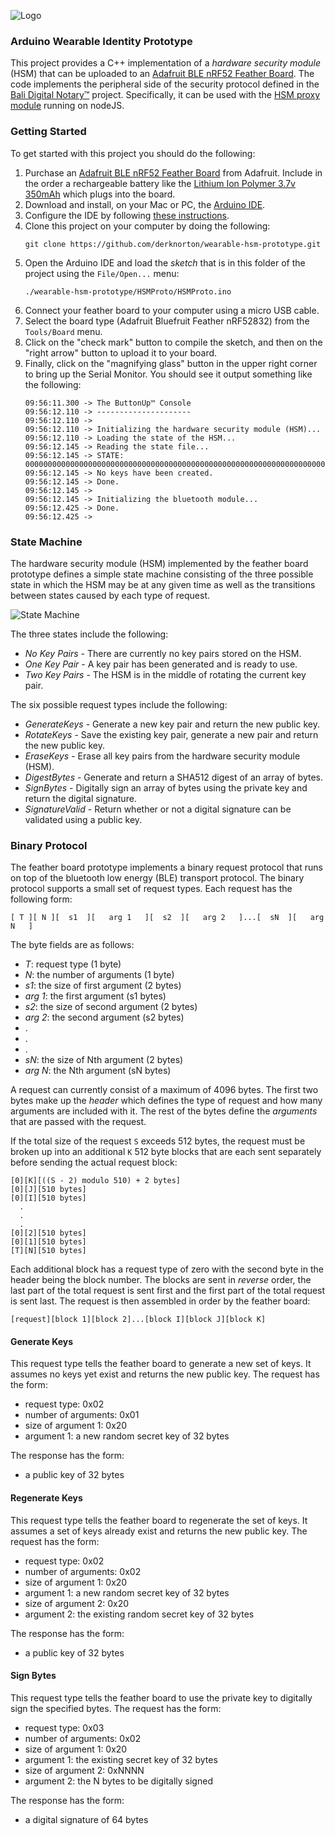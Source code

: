 ![Logo](https://raw.githubusercontent.com/craterdog-bali/bali-project-documentation/master/images/CraterDogLogo.png)

### Arduino Wearable Identity Prototype
This project provides a C++ implementation of a _hardware security module_ (HSM) that can be uploaded to an [Adafruit BLE nRF52 Feather Board](https://www.adafruit.com/product/3406). The code implements the peripheral side of the security protocol defined in the [Bali Digital Notary™](https://github.com/craterdog-bali/js-bali-digital-notary) project. Specifically, it can be used with the [HSM proxy module](https://github.com/craterdog-bali/js-bali-digital-notary/blob/master/src/v1/HSM.js) running on nodeJS.

### Getting Started
To get started with this project you should do the following:
 1. Purchase an [Adafruit BLE nRF52 Feather Board](https://www.adafruit.com/product/3406) from Adafruit. Include in the order a rechargeable battery like the [Lithium Ion Polymer 3.7v 350mAh](https://www.adafruit.com/product/2750) which plugs into the board.
 1. Download and install, on your Mac or PC, the [Arduino IDE](https://www.arduino.cc/en/Main/Software).
 1. Configure the IDE by following [these instructions](https://learn.adafruit.com/adafruit-arduino-ide-setup/arduino-1-dot-6-x-ide).
 1. Clone this project on your computer by doing the following:
     ```
     git clone https://github.com/derknorton/wearable-hsm-prototype.git
     ```
 1. Open the Arduino IDE and load the _sketch_ that is in this folder of the project using the `File/Open...` menu:
     ```
     ./wearable-hsm-prototype/HSMProto/HSMProto.ino
     ```
 1. Connect your feather board to your computer using a micro USB cable.
 1. Select the board type (Adafruit Bluefruit Feather nRF52832) from the `Tools/Board` menu.
 1. Click on the "check mark" button to compile the sketch, and then on the "right arrow" button to upload it to your board.
 1. Finally, click on the "magnifying glass" button in the upper right corner to bring up the Serial Monitor. You should see it output something like the following:
     ```
     09:56:11.300 -> The ButtonUp™ Console
     09:56:12.110 -> ---------------------
     09:56:12.110 ->
     09:56:12.110 -> Initializing the hardware security module (HSM)...
     09:56:12.110 -> Loading the state of the HSM...
     09:56:12.145 -> Reading the state file...
     09:56:12.145 -> STATE: 000000000000000000000000000000000000000000000000000000000000000000000000000000000000000000000000000000000000000000000000000000000000000000000000000000000000000000000000000000000000000000000000000000000000000
     09:56:12.145 -> No keys have been created.
     09:56:12.145 -> Done.
     09:56:12.145 ->
     09:56:12.145 -> Initializing the bluetooth module...
     09:56:12.425 -> Done.
     09:56:12.425 ->
     ```

### State Machine
The hardware security module (HSM) implemented by the feather board prototype defines a simple state machine consisting of the three possible state in which the HSM may be at any given time as well as the transitions between states caused by each type of request.

![State Machine](https://github.com/derknorton/wearable-hsm-prototype/blob/master/docs/images/StateMachine.png)

The three states include the following:
 * *No Key Pairs* - There are currently no key pairs stored on the HSM.
 * *One Key Pair* - A key pair has been generated and is ready to use.
 * *Two Key Pairs* - The HSM is in the middle of rotating the current key pair.

The six possible request types include the following:
 * *GenerateKeys* - Generate a new key pair and return the new public key.
 * *RotateKeys* - Save the existing key pair, generate a new pair and return the new public key.
 * *EraseKeys* - Erase all key pairs from the hardware security module (HSM).
 * *DigestBytes* - Generate and return a SHA512 digest of an array of bytes.
 * *SignBytes* - Digitally sign an array of bytes using the private key and return the digital signature.
 * *SignatureValid* - Return whether or not a digital signature can be validated using a public key.

### Binary Protocol
The feather board prototype implements a binary request protocol that runs on top of the bluetooth low energy (BLE) transport protocol. The binary protocol supports a small set of request types. Each request has the following form:
```
[ T ][ N ][  s1  ][   arg 1   ][  s2  ][   arg 2   ]...[  sN  ][   arg N   ]
```

The byte fields are as follows:
 * *T*: request type (1 byte)
 * *N*: the number of arguments (1 byte)
 * *s1*: the size of first argument (2 bytes)
 * *arg 1*: the first argument (s1 bytes)
 * *s2*: the size of second argument (2 bytes)
 * *arg 2*: the second argument (s2 bytes)
 *   .
 *   .
 *   .
 * *sN*: the size of Nth argument (2 bytes)
 * *arg N*: the Nth argument (sN bytes)

A request can currently consist of a maximum of 4096 bytes. The first two bytes make up the _header_ which defines the type of request and how many arguments are included with it. The rest of the bytes define the _arguments_ that are passed with the request.

If the total size of the request `S` exceeds 512 bytes, the request must be broken up into an additional `K` 512 byte blocks that are each sent separately before sending the actual request block:
```
[0][K][((S - 2) modulo 510) + 2 bytes]
[0][J][510 bytes]
[0][I][510 bytes]
  .
  .
  .
[0][2][510 bytes]
[0][1][510 bytes]
[T][N][510 bytes]
```

Each additional block has a request type of zero with the second byte in the header being the block number. The blocks are sent in *reverse* order, the last part of the total request is sent first and the first part of the total request is sent last. The request is then assembled in order by the feather board:
```
[request][block 1][block 2]...[block I][block J][block K]
```

#### Generate Keys
This request type tells the feather board to generate a new set of keys. It assumes no keys yet exist and returns the new public key. The request has the form:
 * request type: 0x02
 * number of arguments: 0x01
 * size of argument 1: 0x20
 * argument 1: a new random secret key of 32 bytes

The response has the form:
 * a public key of 32 bytes

#### Regenerate Keys
This request type tells the feather board to regenerate the set of keys. It assumes a set of keys already exist and returns the new public key. The request has the form:
 * request type: 0x02
 * number of arguments: 0x02
 * size of argument 1: 0x20
 * argument 1: a new random secret key of 32 bytes
 * size of argument 2: 0x20
 * argument 2: the existing random secret key of 32 bytes

The response has the form:
 * a public key of 32 bytes

#### Sign Bytes
This request type tells the feather board to use the private key to digitally sign the specified bytes. The request has the form:
 * request type: 0x03
 * number of arguments: 0x02
 * size of argument 1: 0x20
 * argument 1: the existing secret key of 32 bytes
 * size of argument 2: 0xNNNN
 * argument 2: the N bytes to be digitally signed

The response has the form:
 * a digital signature of 64 bytes

